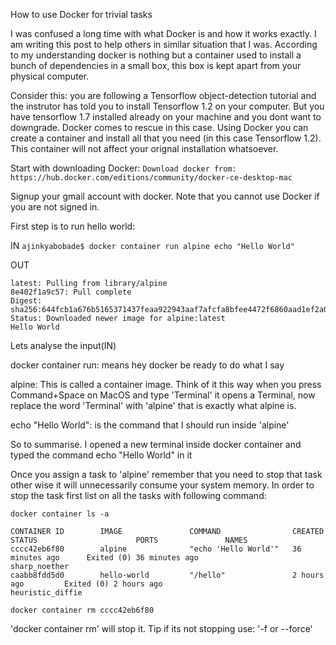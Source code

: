 How to use Docker for trivial tasks

   I was confused a long time with what Docker is and how it works exactly. I am writing this post to help others in similar situation that I was. According to my understanding docker is nothing but a container used to install a bunch of dependencies in a small box, this box is kept apart from your physical computer.

   Consider this: you are following a Tensorflow object-detection tutorial and the instrutor has told you to install Tensorflow 1.2 on your computer. But you have tensorflow 1.7 installed already on your machine and you dont want to downgrade. Docker comes to rescue in this case. Using Docker you can create a container and install all that you need (in this case Tensorflow 1.2). This container will not affect your orignal installation whatsoever.

Start with downloading Docker:
```Download docker from: https://hub.docker.com/editions/community/docker-ce-desktop-mac```

Signup your gmail account with docker. Note that you cannot use Docker if you are not signed in.

First step is to run hello world:

IN
```ajinkyabobade$ docker container run alpine echo "Hello World" ```

OUT
```Unable to find image 'alpine:latest' locally
latest: Pulling from library/alpine
8e402f1a9c57: Pull complete 
Digest: sha256:644fcb1a676b5165371437feaa922943aaf7afcfa8bfee4472f6860aad1ef2a0
Status: Downloaded newer image for alpine:latest
Hello World 
```

Lets analyse the input(IN)

docker container run: means hey docker be ready to do what I say

alpine: This is called a container image. Think of it this way when you press Command+Space on MacOS and type 'Terminal' it opens a Terminal, now replace the word 'Terminal' with 'alpine' that is exactly what alpine is.

echo "Hello World": is the command that I should run inside 'alpine'

So to summarise. I opened a new terminal inside docker container and typed the command echo "Hello World" in it


Once you assign a task to 'alpine' remember that you need to stop that task other wise it will unnecessarily consume your system memory. In order to stop the task first list on all the tasks with following command: 

``` docker container ls -a ```

```
CONTAINER ID        IMAGE               COMMAND                CREATED             STATUS                      PORTS               NAMES
cccc42eb6f80        alpine              "echo 'Hello World'"   36 minutes ago      Exited (0) 36 minutes ago                       sharp_noether
caabb8fdd5d0        hello-world         "/hello"               2 hours ago         Exited (0) 2 hours ago                          heuristic_diffie
```

```
docker container rm cccc42eb6f80
```
'docker container rm' will stop it. Tip if its not stopping use: '-f or --force'



